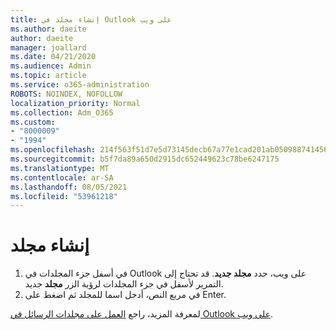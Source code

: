 ```yaml
---
title: إنشاء مجلد في Outlook على ويب
ms.author: daeite
author: daeite
manager: joallard
ms.date: 04/21/2020
ms.audience: Admin
ms.topic: article
ms.service: o365-administration
ROBOTS: NOINDEX, NOFOLLOW
localization_priority: Normal
ms.collection: Adm_O365
ms.custom:
- "8000009"
- "1994"
ms.openlocfilehash: 214f563f51d7e5d73145decb67a77e1cad201ab05098874145691e42b94c65e3
ms.sourcegitcommit: b5f7da89a650d2915dc652449623c78be6247175
ms.translationtype: MT
ms.contentlocale: ar-SA
ms.lasthandoff: 08/05/2021
ms.locfileid: "53961218"
---
```

# <a name="create-a-folder"></a>إنشاء مجلد

1. في أسفل جزء المجلدات في Outlook على ويب، حدد **مجلد جديد**. قد تحتاج إلى التمرير لأسفل في جزء المجلدات لرؤية الزر **مجلد** جديد.
1. في مربع النص، أدخل اسما للمجلد ثم اضغط على Enter.

لمعرفة المزيد، راجع [العمل على مجلدات الرسائل في Outlook على ويب](https://support.office.com/article/ae0f10d6-54e7-4f29-acd3-78cdc3fdcb9f).
